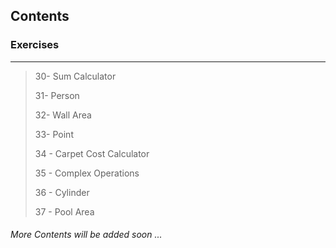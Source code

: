 <!--## Course Note *&* Exercises-->
## Contents
<!--#### Course Notes

To see Notes go to Course Note folder..

 > Sum3and5Challenge
 > 
 > TheForStatement
 > 
 > TheSwitchStatement
 > 
 > TheWhile&DoWhileStatement
 -->
 
### Exercises
-----------------------------------------

 > 30- Sum Calculator
 >
 > 31- Person
 >
 > 32- Wall Area
 >
 > 33- Point
 > 
 > 34 - Carpet Cost Calculator
 >
 > 35 - Complex Operations
 >
 > 36 - Cylinder
 >
 > 37 - Pool Area

###### More Contents will be added soon ...
